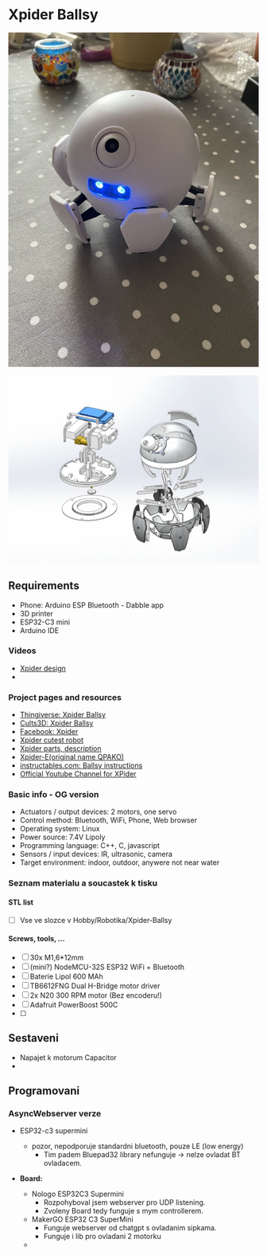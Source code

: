 # Xpider Ballsy

![](attachments/ballsy.jpg)

![](assembly.jpg)


## Requirements

- Phone: Arduino ESP Bluetooth - Dabble app
- 3D printer
- ESP32-C3 mini
- Arduino IDE

### Videos

- [Xpider design](https://www.youtube.com/watch?v=K1jtuKZg11o)
- []()

### Project pages and resources

- [Thingiverse: Xpider Ballsy](https://www.thingiverse.com/thing:1704879)
- [Cults3D: Xpider Ballsy](https://cults3d.com/en/3d-model/game/xpider-code-name-ballsy)
- [Facebook: Xpider](https://www.facebook.com/smallxpider/)
- [Xpider cutest robot](https://www.indiegogo.com/projects/xpider-world-s-cutest-spider-robot#/)
- [Xpider parts, description](https://hackaday.io/project/18149-xpider-worlds-cutest-spider-robot)
- [Xpider-E(original name QPAKO)](https://community.robotshop.com/forum/t/xpider-e-original-name-qpako-my-1st-walking-creature/31423)
- [instructables.com: Ballsy instructions](https://www.instructables.com/Xpider-the-Smallest-Smart-Robot-Spider-in-the-Worl/)
- [Official Youtube Channel for XPider](https://www.youtube.com/@xpiderroboeve7123)

### Basic info - OG version

* Actuators / output devices: 2 motors, one servo
* Control method: Bluetooth, WiFi, Phone, Web browser
* Operating system: Linux
* Power source: 7.4V Lipoly
* Programming language: C++, C, javascript
* Sensors / input devices: IR, ultrasonic, camera
* Target environment: indoor, outdoor, anywere not near water


### Seznam materialu a soucastek k tisku

#### STL list

- [ ] Vse ve slozce v Hobby/Robotika/Xpider-Ballsy

#### Screws, tools, ...

- [ ] 30x M1,6\*12mm
- [ ] (mini?) NodeMCU-32S ESP32 WiFi + Bluetooth
- [ ] Baterie Lipol 600 MAh
- [ ] TB6612FNG Dual H-Bridge motor driver
- [ ] 2x N20 300 RPM motor (Bez encoderu!)
- [ ] Adafruit PowerBoost 500C
- [ ] 


## Sestaveni

- Napajet k motorum Capacitor
- 

## Programovani

### AsyncWebserver verze

- ESP32-c3 supermini
  - pozor, nepodporuje standardni bluetooth, pouze LE (low energy)
    - Tim padem Bluepad32 library nefunguje -> nelze ovladat BT ovladacem.

- **Board:**
  - Nologo ESP32C3 Supermini 
    - Rozpohyboval jsem webserver pro UDP listening.
    - Zvoleny Board tedy funguje s mym controllerem.
  - MakerGO ESP32 C3 SuperMini
    - Funguje webserver od chatgpt s ovladanim sipkama.
    - Funguje i lib pro ovladani 2 motorku
  - 
